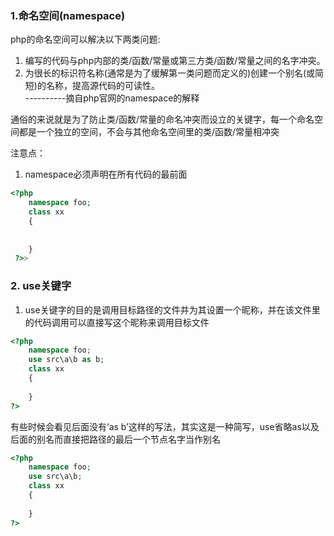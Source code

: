 ### 1.命名空间(namespace)       

php的命名空间可以解决以下两类问题:         
1. 编写的代码与php内部的类/函数/常量或第三方类/函数/常量之间的名字冲突。       
2. 为很长的标识符名称(通常是为了缓解第一类问题而定义的)创建一个别名(或简短)的名称，提高源代码的可读性。         
  ----------摘自php官网的namespace的解释        
  
  通俗的来说就是为了防止类/函数/常量的命名冲突而设立的关键字，每一个命名空间都是一个独立的空间，不会与其他命名空间里的类/函数/常量相冲突         
  
  注意点：          
  1. namespace必须声明在所有代码的最前面         
```php
<?php
    namespace foo;
    class xx
    {
        
    
    }
 ?>>
 ```
 
### 2. use关键字       

1. use关键字的目的是调用目标路径的文件并为其设置一个昵称，并在该文件里的代码调用可以直接写这个昵称来调用目标文件         
```php
<?php
    namespace foo;
    use src\a\b as b;
    class xx
    {
        
    }
?>
```

有些时候会看见后面没有‘as b’这样的写法，其实这是一种简写，use省略as以及后面的别名而直接把路径的最后一个节点名字当作别名           
```php
<?php
    namespace foo;
    use src\a\b;
    class xx
    {
        
    }
?>
```
